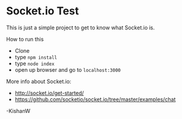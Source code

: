 # Socket.io Test
This is just a simple project to get to know what Socket.io is.

How to run this
- Clone
- type `npm install`
- type `node index`
- open up browser and go to `localhost:3000`

More info about Socket.io:
- http://socket.io/get-started/
- https://github.com/socketio/socket.io/tree/master/examples/chat

-KishanW
